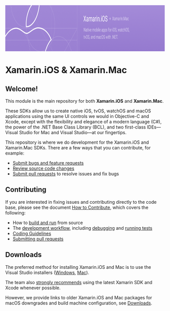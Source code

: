 <img src="banner.png" alt="Xamarin.iOS + Xamarin.Mac logo" height="145" >

# Xamarin.iOS & Xamarin.Mac #

## Welcome!

This module is the main repository for both **Xamarin.iOS** and **Xamarin.Mac**.

These SDKs allow us to create native iOS, tvOS, watchOS and macOS applications using the same UI controls we would in Objective-C and Xcode, except with the flexibility and elegance of a modern language (C#), the power of the .NET Base Class Library (BCL), and two first-class IDEs&mdash;Visual Studio for Mac and Visual Studio&mdash;at our fingertips.

This repository is where we do development for the Xamarin.iOS and Xamarin.Mac SDKs. There are a few ways that you can contribute, for example:

- [Submit bugs and feature requests](https://github.com/xamarin/xamarin-macios/wiki/Submitting-Bugs-&-Suggestions)
- [Review source code changes](https://github.com/xamarin/xamarin-macios/pulls)
- [Submit pull requests](https://github.com/xamarin/xamarin-macios/wiki/How-to-Contribute#pull-requests) to resolve issues and fix bugs

## Contributing

If you are interested in fixing issues and contributing directly to the code base, please see the document [How to Contribute](https://github.com/xamarin/xamarin-macios/wiki/How-to-Contribute), which covers the following:

- How to [build and run](https://github.com/xamarin/xamarin-macios/wiki/Build-&-Run) from source
- The [development workflow](https://github.com/xamarin/xamarin-macios/wiki/How-to-Contribute#work-branches), including [debugging](https://github.com/xamarin/xamarin-macios/wiki/Build-&-Run#debugging-applications-from-source) and [running tests](https://github.com/xamarin/xamarin-macios/blob/main/tests/README.md)
- [Coding Guidelines](https://github.com/xamarin/xamarin-macios/wiki/How-to-Contribute#coding-guidelines)
- [Submitting pull requests](https://github.com/xamarin/xamarin-macios/wiki/How-to-Contribute#pull-requests)

## Downloads

The preferred method for installing Xamarin.iOS and Mac is to use the Visual Studio installers ([Windows](https://docs.microsoft.com/xamarin/ios/get-started/installation/windows/?pivots=windows), [Mac](https://docs.microsoft.com/visualstudio/mac/installation?view=vsmac-2019)).

The team also [strongly recommends](https://docs.microsoft.com/xamarin/ios/troubleshooting/questions/old-version-xcode) using the latest Xamarin SDK and Xcode whenever possible.

However, we provide links to older Xamarin.iOS and Mac packages for macOS downgrades and build machine configuration, see [Downloads](DOWNLOADS.md).

